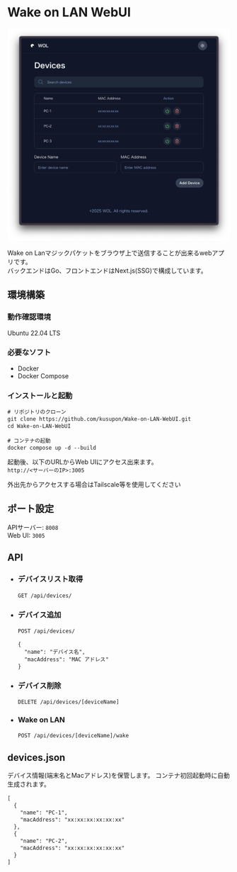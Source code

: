 # Wake on LAN WebUI
![image](./frontend/public/Screenshot.png)

Wake on Lanマジックパケットをブラウザ上で送信することが出来るwebアプリです。  
バックエンドはGo、フロントエンドはNext.js(SSG)で構成しています。
## 環境構築

### 動作確認環境
Ubuntu 22.04 LTS  
### 必要なソフト
- Docker  
- Docker Compose

### インストールと起動
```
# リポジトリのクローン
git clone https://github.com/kusupon/Wake-on-LAN-WebUI.git
cd Wake-on-LAN-WebUI

# コンテナの起動
docker compose up -d --build
```
起動後、以下のURLからWeb UIにアクセス出来ます。  
`http://<サーバーのIP>:3005`  

外出先からアクセスする場合はTailscale等を使用してください

## ポート設定

APIサーバー: `8008`  
Web UI: `3005`
## API
- ### デバイスリスト取得
  `GET /api/devices/`
- ### デバイス追加
  `POST /api/devices/`    
  ```
  {
    "name": "デバイス名",
    "macAddress": "MAC アドレス"
  }
  ```
- ### デバイス削除
  `DELETE /api/devices/[deviceName]`   


- ### Wake on LAN
  `POST /api/devices/[deviceName]/wake`  

## devices.json
デバイス情報(端末名とMacアドレス)を保管します。
コンテナ初回起動時に自動生成されます。
```
[
  {
    "name": "PC-1",
    "macAddress": "xx:xx:xx:xx:xx:xx"
  },
  {
    "name": "PC-2",
    "macAddress": "xx:xx:xx:xx:xx:xx"
  }
]
```
